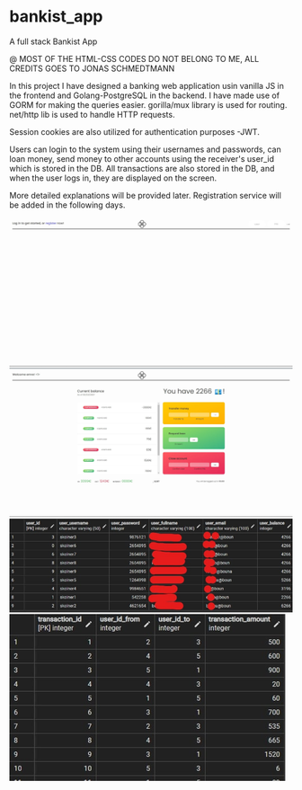 # bankist_app
A full stack Bankist App

@ MOST OF THE HTML-CSS CODES DO NOT BELONG TO ME, ALL CREDITS GOES TO JONAS SCHMEDTMANN

In this project I have designed a banking web application usin vanilla JS in the frontend and Golang-PostgreSQL in the backend.
I have made use of GORM for making the queries easier.
gorilla/mux library is used for routing.
net/http lib is used to handle HTTP requests.

Session cookies are also utilized for authentication purposes -JWT.

Users can login to the system using their usernames and passwords, can loan money, send money to other accounts using the receiver's user_id which is stored in the DB.
All transactions are also stored in the DB, and when the user logs in, they are displayed on the screen.

More detailed explanations will be provided later.
Registration service will be added in the following days.

![My Image](landing.jpg)
![My Image](home.jpg)
![My Image](users.jpg)
![My Image](transactions.jpg)
